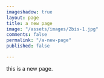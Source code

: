 ```yaml
---
imageshadow: true
layout: page
title: a new page
image: "/assets/images/2bis-1.jpg"
comments: false
permalink: "/a-new-page"
published: false

---
```

this is a new page.